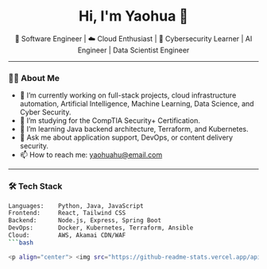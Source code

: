 <h1 align="center">Hi, I'm Yaohua 👋</h1>

<p align="center">
  🚀 Software Engineer | ☁️ Cloud Enthusiast | 🔐 Cybersecurity Learner | AI Engineer | Data Scientist Engineer
</p>

---

### 👨‍💻 About Me

- 🔭 I’m currently working on full-stack projects, cloud infrastructure automation, Artificial Intelligence, Machine Learning, Data Science, and Cyber Security.
- 🌱 I’m studying for the CompTIA Security+ Certification.
- 🧠 I’m learning Java backend architecture, Terraform, and Kubernetes.
- 💬 Ask me about application support, DevOps, or content delivery security.
- 📫 How to reach me: [yaohuahu@email.com](mailto:yaohuahu@email.com)

---

### 🛠️ Tech Stack

```bash
Languages:    Python, Java, JavaScript
Frontend:     React, Tailwind CSS
Backend:      Node.js, Express, Spring Boot
DevOps:       Docker, Kubernetes, Terraform, Ansible
Cloud:        AWS, Akamai CDN/WAF
```bash

<p align="center"> <img src="https://github-readme-stats.vercel.app/api?username=yaohuahu&show_icons=true&theme=tokyonight" height="150"/> <img src="https://github-readme-stats.vercel.app/api/top-langs/?username=yaohuahu&layout=compact&theme=tokyonight" height="150"/> </p>